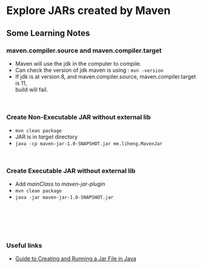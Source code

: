 #  Explore JARs created by Maven


## Some Learning Notes ##

### maven.compiler.source and maven.compiler.target ###
* Maven will use the jdk in the computer to compile. 
* Can check the version of jdk maven is using : `mvn -version`
* If jdk is at version 8, and maven.compiler.source, maven.compiler.target is 11,   
  build will fail. 

&nbsp;

### Create Non-Executable JAR without external lib ###
* `mvn clean package`
* JAR is in _target_ directory
* `java -cp maven-jar-1.0-SNAPSHOT.jar me.liheng.MavenJar`

&nbsp;

### Create Executable JAR without external lib ###
* Add _mainClass_ to _maven-jar-plugin_
* `mvn clean package`
* `java -jar maven-jar-1.0-SNAPSHOT.jar`

&nbsp;

&nbsp;
----
### Useful links ###
* [Guide to Creating and Running a Jar File in Java](https://www.baeldung.com/java-create-jar)
